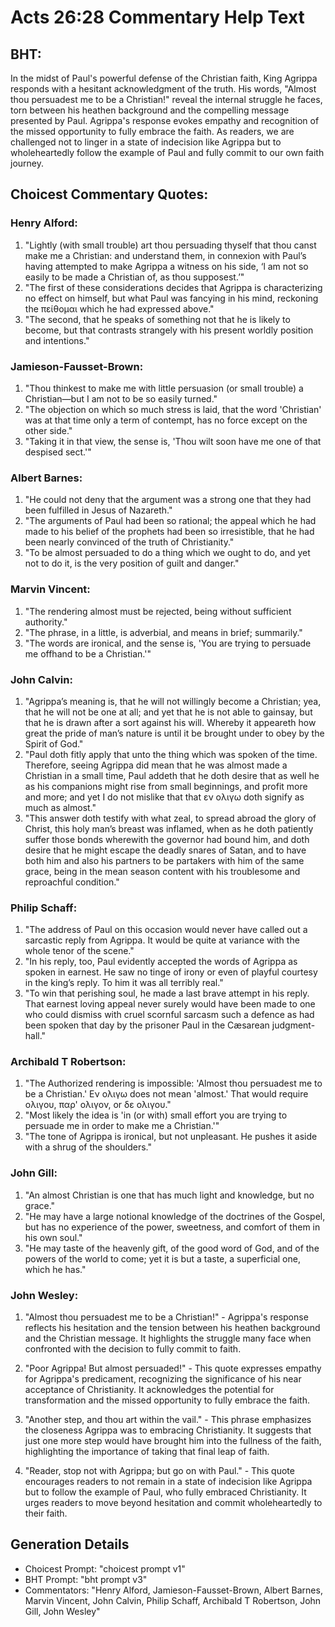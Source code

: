 # Acts 26:28 Commentary Help Text

## BHT:
In the midst of Paul's powerful defense of the Christian faith, King Agrippa responds with a hesitant acknowledgment of the truth. His words, "Almost thou persuadest me to be a Christian!" reveal the internal struggle he faces, torn between his heathen background and the compelling message presented by Paul. Agrippa's response evokes empathy and recognition of the missed opportunity to fully embrace the faith. As readers, we are challenged not to linger in a state of indecision like Agrippa but to wholeheartedly follow the example of Paul and fully commit to our own faith journey.

## Choicest Commentary Quotes:
### Henry Alford:
1. "Lightly (with small trouble) art thou persuading thyself that thou canst make me a Christian: and understand them, in connexion with Paul’s having attempted to make Agrippa a witness on his side, ‘l am not so easily to be made a Christian of, as thou supposest.’"
2. "The first of these considerations decides that Agrippa is characterizing no effect on himself, but what Paul was fancying in his mind, reckoning the πείθομαι which he had expressed above."
3. "The second, that he speaks of something not that he is likely to become, but that contrasts strangely with his present worldly position and intentions."

### Jamieson-Fausset-Brown:
1. "Thou thinkest to make me with little persuasion (or small trouble) a Christian—but I am not to be so easily turned."
2. "The objection on which so much stress is laid, that the word 'Christian' was at that time only a term of contempt, has no force except on the other side."
3. "Taking it in that view, the sense is, 'Thou wilt soon have me one of that despised sect.'"

### Albert Barnes:
1. "He could not deny that the argument was a strong one that they had been fulfilled in Jesus of Nazareth."
2. "The arguments of Paul had been so rational; the appeal which he had made to his belief of the prophets had been so irresistible, that he had been nearly convinced of the truth of Christianity."
3. "To be almost persuaded to do a thing which we ought to do, and yet not to do it, is the very position of guilt and danger."

### Marvin Vincent:
1. "The rendering almost must be rejected, being without sufficient authority."
2. "The phrase, in a little, is adverbial, and means in brief; summarily."
3. "The words are ironical, and the sense is, 'You are trying to persuade me offhand to be a Christian.'"

### John Calvin:
1. "Agrippa’s meaning is, that he will not willingly become a Christian; yea, that he will not be one at all; and yet that he is not able to gainsay, but that he is drawn after a sort against his will. Whereby it appeareth how great the pride of man’s nature is until it be brought under to obey by the Spirit of God."
2. "Paul doth fitly apply that unto the thing which was spoken of the time. Therefore, seeing Agrippa did mean that he was almost made a Christian in a small time, Paul addeth that he doth desire that as well he as his companions might rise from small beginnings, and profit more and more; and yet I do not mislike that that εν ολιγω doth signify as much as almost."
3. "This answer doth testify with what zeal, to spread abroad the glory of Christ, this holy man’s breast was inflamed, when as he doth patiently suffer those bonds wherewith the governor had bound him, and doth desire that he might escape the deadly snares of Satan, and to have both him and also his partners to be partakers with him of the same grace, being in the mean season content with his troublesome and reproachful condition."

### Philip Schaff:
1. "The address of Paul on this occasion would never have called out a sarcastic reply from Agrippa. It would be quite at variance with the whole tenor of the scene."
2. "In his reply, too, Paul evidently accepted the words of Agrippa as spoken in earnest. He saw no tinge of irony or even of playful courtesy in the king’s reply. To him it was all terribly real."
3. "To win that perishing soul, he made a last brave attempt in his reply. That earnest loving appeal never surely would have been made to one who could dismiss with cruel scornful sarcasm such a defence as had been spoken that day by the prisoner Paul in the Cæsarean judgment-hall."

### Archibald T Robertson:
1. "The Authorized rendering is impossible: 'Almost thou persuadest me to be a Christian.' Εν ολιγω does not mean 'almost.' That would require ολιγου, παρ' ολιγον, or δε ολιγου."
2. "Most likely the idea is 'in (or with) small effort you are trying to persuade me in order to make me a Christian.'"
3. "The tone of Agrippa is ironical, but not unpleasant. He pushes it aside with a shrug of the shoulders."

### John Gill:
1. "An almost Christian is one that has much light and knowledge, but no grace."
2. "He may have a large notional knowledge of the doctrines of the Gospel, but has no experience of the power, sweetness, and comfort of them in his own soul."
3. "He may taste of the heavenly gift, of the good word of God, and of the powers of the world to come; yet it is but a taste, a superficial one, which he has."

### John Wesley:
1. "Almost thou persuadest me to be a Christian!" - Agrippa's response reflects his hesitation and the tension between his heathen background and the Christian message. It highlights the struggle many face when confronted with the decision to fully commit to faith.

2. "Poor Agrippa! But almost persuaded!" - This quote expresses empathy for Agrippa's predicament, recognizing the significance of his near acceptance of Christianity. It acknowledges the potential for transformation and the missed opportunity to fully embrace the faith.

3. "Another step, and thou art within the vail." - This phrase emphasizes the closeness Agrippa was to embracing Christianity. It suggests that just one more step would have brought him into the fullness of the faith, highlighting the importance of taking that final leap of faith.

4. "Reader, stop not with Agrippa; but go on with Paul." - This quote encourages readers to not remain in a state of indecision like Agrippa but to follow the example of Paul, who fully embraced Christianity. It urges readers to move beyond hesitation and commit wholeheartedly to their faith.


## Generation Details
- Choicest Prompt: "choicest prompt v1"
- BHT Prompt: "bht prompt v3"
- Commentators: "Henry Alford, Jamieson-Fausset-Brown, Albert Barnes, Marvin Vincent, John Calvin, Philip Schaff, Archibald T Robertson, John Gill, John Wesley"
